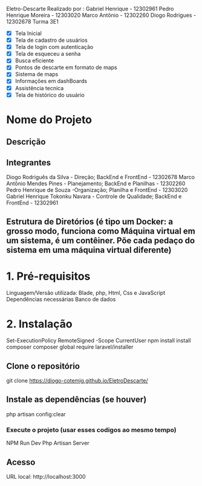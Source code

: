 Eletro-Descarte
Realizado por :
Gabriel Henrique - 12302961
Pedro Henrique Moreira - 12303020
Marco Antônio - 12302260
Diogo Rodrigues - 12302678
Turma 3E1

- [x] Tela Inicial 
- [x] Tela de cadastro de usuários
- [x] Tela de login com autenticação
- [x] Tela de esqueceu a senha
- [x] Busca eficiente
- [x] Pontos de descarte em formato de maps
- [x] Sistema de maps
- [x] Informações em dashBoards
- [x] Assistência tecnica
- [x] Tela de histórico do usuário

# Nome do Projeto
<!-- Eletro-Descarte -->

## Descrição
<!-- Eletro-Descarte é uma empresa com o intuito de combater a poluição da terra devido ao descarte indevido do Lixo eletrônico, nossa empresa acolhe, separa e entrega a matéria prima de volta á empresas que vão reutilizar-las, tudo isso afim de diminuir o consumo excessivo de matéria prima em mineradoras (Ferro, Litio, cobre, ouro) e incentivar ás pessoas a cuidar do futuro da geração, jogando o lixo no local correto -->

## Integrantes
<!-- Liste todos os integrantes do grupo no formato Nome - Matrícula -->
Diogo Rodriguês da Silva - Direção; BackEnd e FrontEnd  - 12302678
Marco Antônio Mendes Pines - Planejamento; BackEnd e Planilhas - 12302260
Pedro Henrique de Souza -Organização; Planilha e FrontEnd - 12303020
Gabriel Henrique Tokonku Navara - Controle de Qualidade; BackEnd e FrontEnd - 12302961

## Estrutura de Diretórios (é tipo um Docker: a grosso modo, funciona como Máquina virtual em um sistema, é um contêiner. Põe cada pedaço do sistema em uma máquina virtual diferente)

# 1. Pré-requisitos
Linguagem/Versão utilizada: Blade, php, Html, Css e JavaScript Dependências necessárias Banco de dados

# 2. Instalação
Set-ExecutionPolicy RemoteSigned -Scope CurrentUser
npm install
install composer
composer global require laravel/installer

## Clone o repositório
git clone https://diogo-cotemig.github.io/EletroDescarte/

## Instale as dependências (se houver)
php artisan config:clear

### Execute o projeto (usar esses codigos ao mesmo tempo)
NPM Run Dev
Php Artisan Server

## Acesso
URL local: http://localhost:3000

